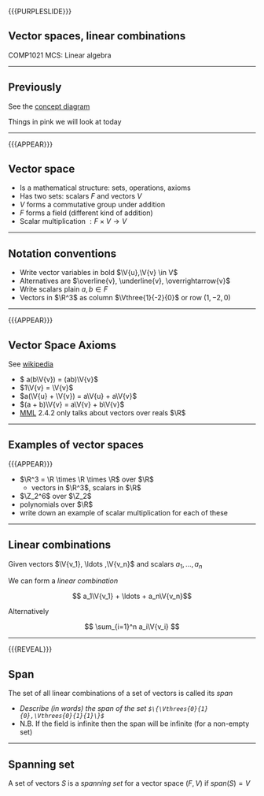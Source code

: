 {{{PURPLESLIDE}}}

## Vector spaces, linear combinations

COMP1021 MCS: Linear algebra

---

## Previously

See the [concept diagram](https://github.com/stevenaeola/linalg_lectures/blob/eda722174a07eaee5df5579226749d5d755a7e76/concepts.mmd)

Things in pink we will look at today

---
{{{APPEAR}}}

## Vector space

- Is a mathematical structure: sets, operations, axioms
- Has two sets: scalars $F$ and vectors $V$
- $V$ forms a commutative group under addition
- $F$ forms a field (different kind of addition)
- Scalar multiplication $: F \times V \rightarrow V$

---

## Notation conventions

- Write vector variables in bold $\V{u},\V{v} \in V$
- Alternatives are $\overline{v}, \underline{v}, \overrightarrow{v}$
- Write scalars plain $a,b \in F$
- Vectors in $\R^3$ as column $\Vthree{1}{-2}{0}$ or row $(1,-2,0)$

---

{{{APPEAR}}}

## Vector Space Axioms

See [wikipedia](https://en.wikipedia.org/wiki/Vector_space#Definition_and_basic_properties)

- $ a(b\V{v}) = (ab)\V{v}$
- $1\V{v} = \V{v}$
- $a(\V{u} + \V{v}) = a\V{u} + a\V{v}$
- $(a + b)\V{v} = a\V{v} + b\V{v}$
- [MML](https://mml-book.github.io/) 2.4.2 only talks about vectors over reals $\R$

---

## Examples of vector spaces

{{{APPEAR}}}

- $\R^3 = \R \times \R \times \R$ over $\R$ 
  - vectors in $\R^3$, scalars in $\R$
- $\Z_2^6$ over $\Z_2$
- polynomials over $\R$
- write down an example of scalar multiplication for each of these

---

## Linear combinations

Given vectors $\V{v_1}, \ldots ,\V{v_n}$ and scalars $a_1, \ldots ,a_n$

We can form a _linear combination_

$$ a_1\V{v_1} + \ldots + a_n\V{v_n}$$

Alternatively

$$ \sum_{i=1}^n a_i\V{v_i} $$

---
{{{REVEAL}}}

## Span

The set of all linear combinations of a set of vectors is called its _span_


- _Describe (in words) the span of the set `$\{\Vthrees{0}{1}{0},\Vthrees{0}{1}{1}\}$`_
- N.B. If the field is infinite then the span will be infinite (for a non-empty set)


---

## Spanning set

A set of vectors $S$ is a _spanning set_ for a vector space $(F,V)$ if $span(S)=V$